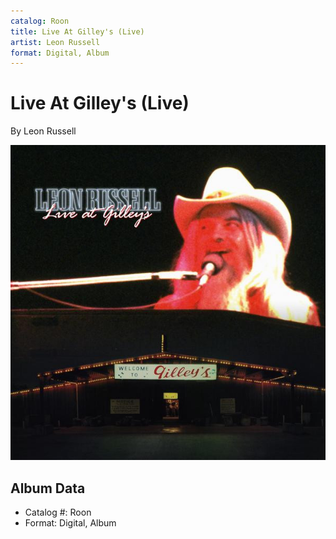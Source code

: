 ```yaml
---
catalog: Roon
title: Live At Gilley's (Live)
artist: Leon Russell
format: Digital, Album
---
```


# Live At Gilley's (Live)

By Leon Russell

![](../../assets/albumcovers/Leon_Russell-Live_At_Gilleys_Live.png)

## Album Data

- Catalog #: Roon
- Format: Digital, Album

